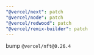 ```yaml
---
"@vercel/next": patch
"@vercel/node": patch
"@vercel/redwood": patch
"@vercel/remix-builder": patch
---
```


bump `@vercel/nft@0.26.4`
